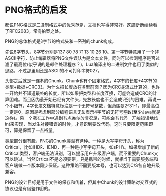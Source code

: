 PNG格式的启发
====
都说PNG格式是二进制格式中的优秀范例，文档也写得非常好。这周断断续续看了RFC2083，常有拍案之处。

PNG的总体格式是8字节的格式头和一系列的chunk构成。

先说8字节头，8字节分别是137 80 78 71 13 10 26 10。第一字节特意用了一个非ASCII字符，防止编辑器将PNG文件误认为是文本文件，同时可以检测程序是否过滤了最高位(似乎说的是邮件处理程序？)。Lua编译出的二进制文件也用了类似的思路，不过那里用还是ASCII的不可打印字符027。

头部之后就是一连串的Chunk。Chunk也有个固定格式，4字节的长度+4字节的类型+数据+CRC32。为什么把长度放在类型前面？因为CRC是流式计算的，也许一开始并不知道最终的长度，所以如果把类型和长度互换，可能会造成CRC的计算困难。而且因为最开始已经有文件头，先放长度也不会造成识别的困难。再说一个小细节，4字长度文档特意标注是一个无符号整数，但范围是2^31-1，即最高位一定是0，原因是考虑到部分编程语言无法表示4字节的无符号整数(至少Java就是这样)。另一个我在工作中遇到有点类似的情况是，可能会有代码一开始错误地按int来实现，当发生对接错误的时候，才意识到要改代码，这时只要限定范围即可，算是保留了一点裕量。

类型部分很有趣，PNG的Chunk类型有两种。一种是大写字母开头，称为Critical，比如IHDR、IEND，再一种是小写字母开头，如sPHY。如果增加了新的Critical类型，客户端无法识别，可以提示用户升级客户端，而不重要的Chunk又可以跳过。当然Critical不是必须要带，只是携带的时候，就相当于需要服务端和客户端做一个版本同步保证。这种策略不需要版本号，也可以达到C/S各自地升级兼容。

PNG的设计目标是用于文件的保存和传输，但其中Chunk的设计策略对交互式的协议也是有借鉴作用的。